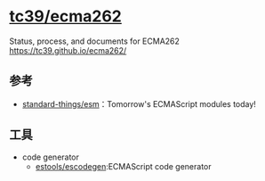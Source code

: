 # [tc39/ecma262](https://github.com/tc39/ecma262)

Status, process, and documents for ECMA262 https://tc39.github.io/ecma262/

## 参考

* [standard-things/esm](https://github.com/standard-things/esm)：Tomorrow's ECMAScript modules today!

## 工具

* code generator
    - [estools/escodegen](https://github.com/estools/escodegen):ECMAScript code generator
